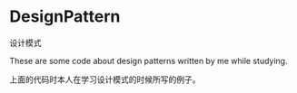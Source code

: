 # DesignPattern
设计模式

These are some code about design patterns written by me while studying.

上面的代码时本人在学习设计模式的时候所写的例子。
